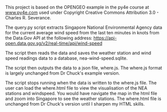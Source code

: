 This project is based on the OPENGEO example in the py4e course at www.py4e.com
used under Copyright Creative Commons Attribution 3.0 - Charles R. Severance.

The query.py script extracts Singapore National Environmental Agency data for 
the current average wind speed from the last ten minutes in knots from the Data.Gov API
at the following address:
https://api-open.data.gov.sg/v2/real-time/api/wind-speed

The script then reads the data and saves the weather station and wind speed readings data
to a database, nea-wind-speed.sqlite.

The script then outputs the data to a json file, where.js.
The where.js format is largely unchanged from Dr Chuck's example version.

The script stops running when the data is written to the where.js file.
The user can load the where.html file to view the visualisation of the NEA stations and windspeed.
You would have navigate the map in the html file and zoom into Singapore to see the weather stations.
The where.html file is unchanged from Dr Chuck's version until I sharpen my HTML skills.

